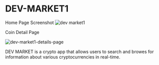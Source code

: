 # DEV-MARKET1


Home Page Screenshot
![dev market1](https://github.com/devarDilshad/DEV-MARKET1/assets/102621402/9c51e509-a078-4b2a-836f-f6d5bf145969)




Coin Detail Page



![dev-market1-details-page](https://github.com/devarDilshad/DEV-MARKET1/assets/102621402/ad2985d3-7401-4f7f-b2f3-c43f23ea8868)

DEV MARKET is a crypto app that allows users to search and browes for information about various cryptocurrencies in real-time.
